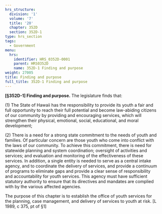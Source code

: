 ```yaml
---
hrs_structure:
  division: '1'
  volume: '7'
  title: '20'
  chapter: 352D
  section: 352D-1
type: hrs_section
tags:
  - Government
menu:
  hrs:
    identifier: HRS_0352D-0001
    parent: HRS0352D
    name: 352D-1 Finding and purpose
weight: 27005
title: Finding and purpose
full_title: 352D-1 Finding and purpose
---
```

**[§352D-1] Finding and purpose.** The legislature finds that:

(1) The State of Hawaii has the responsibility to provide its youth a fair and full opportunity to reach their full potential and become law-abiding citizens of our community by providing and encouraging services, which will strengthen their physical, emotional, social, educational, and moral development;

(2) There is a need for a strong state commitment to the needs of youth and families. Of particular concern are those youth who come into conflict with the laws of our community. To achieve this commitment, there is need for statewide planning and system coordination; oversight of activities and services; and evaluation and monitoring of the effectiveness of these services. In addition, a single entity is needed to serve as a central intake agency, and to coordinate the delivery of services, and provide a continuum of programs to eliminate gaps and provide a clear sense of responsibility and accountability for youth services. This agency must have sufficient statutory authority to ensure that its directives and mandates are complied with by the various affected agencies.

The purpose of this chapter is to establish the office of youth services for the planning, case management, and delivery of services to youth at risk. [L 1989, c 375, pt of §1]